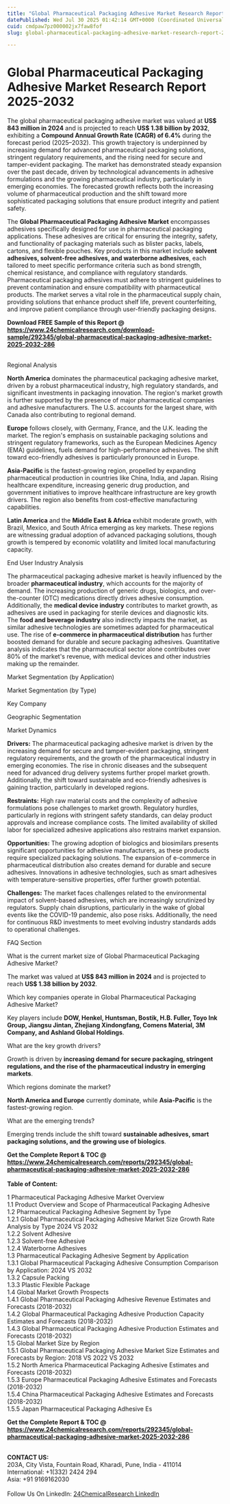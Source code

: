 ```yaml
---
title: "Global Pharmaceutical Packaging Adhesive Market Research Report 2025-2032"
datePublished: Wed Jul 30 2025 01:42:14 GMT+0000 (Coordinated Universal Time)
cuid: cmdpaw7pz000002jx7faw8fof
slug: global-pharmaceutical-packaging-adhesive-market-research-report-2025-2032-1

---
```


# Global Pharmaceutical Packaging Adhesive Market Research Report 2025-2032

<p>The global pharmaceutical packaging adhesive market was valued at <strong>US$ 843 million in 2024</strong> and is projected to reach <strong>US$ 1.38 billion by 2032</strong>, exhibiting a <strong>Compound Annual Growth Rate (CAGR) of 6.4%</strong> during the forecast period (2025–2032). This growth trajectory is underpinned by increasing demand for advanced pharmaceutical packaging solutions, stringent regulatory requirements, and the rising need for secure and tamper-evident packaging. The market has demonstrated steady expansion over the past decade, driven by technological advancements in adhesive formulations and the growing pharmaceutical industry, particularly in emerging economies. The forecasted growth reflects both the increasing volume of pharmaceutical production and the shift toward more sophisticated packaging solutions that ensure product integrity and patient safety.</p><p>
</p><p>The <strong>Global Pharmaceutical Packaging Adhesive Market</strong> encompasses adhesives specifically designed for use in pharmaceutical packaging applications. These adhesives are critical for ensuring the integrity, safety, and functionality of packaging materials such as blister packs, labels, cartons, and flexible pouches. Key products in this market include <strong>solvent adhesives, solvent-free adhesives, and waterborne adhesives</strong>, each tailored to meet specific performance criteria such as bond strength, chemical resistance, and compliance with regulatory standards. Pharmaceutical packaging adhesives must adhere to stringent guidelines to prevent contamination and ensure compatibility with pharmaceutical products. The market serves a vital role in the pharmaceutical supply chain, providing solutions that enhance product shelf life, prevent counterfeiting, and improve patient compliance through user-friendly packaging designs.</p><div><b>Download FREE Sample of this Report @ 
            <a href="https://www.24chemicalresearch.com/download-sample/292345/global-pharmaceutical-packaging-adhesive-market-2025-2032-286">
            https://www.24chemicalresearch.com/download-sample/292345/global-pharmaceutical-packaging-adhesive-market-2025-2032-286</a></b></div><br><p>
Regional Analysis</p><p>
</p><p><strong>North America</strong> dominates the pharmaceutical packaging adhesive market, driven by a robust pharmaceutical industry, high regulatory standards, and significant investments in packaging innovation. The region's market growth is further supported by the presence of major pharmaceutical companies and adhesive manufacturers. The U.S. accounts for the largest share, with Canada also contributing to regional demand.</p><p>
</p><p><strong>Europe</strong> follows closely, with Germany, France, and the U.K. leading the market. The region's emphasis on sustainable packaging solutions and stringent regulatory frameworks, such as the European Medicines Agency (EMA) guidelines, fuels demand for high-performance adhesives. The shift toward eco-friendly adhesives is particularly pronounced in Europe.</p><p>
</p><p><strong>Asia-Pacific</strong> is the fastest-growing region, propelled by expanding pharmaceutical production in countries like China, India, and Japan. Rising healthcare expenditure, increasing generic drug production, and government initiatives to improve healthcare infrastructure are key growth drivers. The region also benefits from cost-effective manufacturing capabilities.</p><p>
</p><p><strong>Latin America</strong> and the <strong>Middle East &amp; Africa</strong> exhibit moderate growth, with Brazil, Mexico, and South Africa emerging as key markets. These regions are witnessing gradual adoption of advanced packaging solutions, though growth is tempered by economic volatility and limited local manufacturing capacity.</p><p>
End User Industry Analysis</p><p>
</p><p>The pharmaceutical packaging adhesive market is heavily influenced by the broader <strong>pharmaceutical industry</strong>, which accounts for the majority of demand. The increasing production of generic drugs, biologics, and over-the-counter (OTC) medications directly drives adhesive consumption. Additionally, the <strong>medical device industry</strong> contributes to market growth, as adhesives are used in packaging for sterile devices and diagnostic kits. The <strong>food and beverage industry</strong> also indirectly impacts the market, as similar adhesive technologies are sometimes adapted for pharmaceutical use. The rise of <strong>e-commerce in pharmaceutical distribution</strong> has further boosted demand for durable and secure packaging adhesives. Quantitative analysis indicates that the pharmaceutical sector alone contributes over 80% of the market's revenue, with medical devices and other industries making up the remainder.</p><p>
Market Segmentation (by Application)</p><p>
</p><p>
Market Segmentation (by Type)</p><p>
</p><p>
Key Company</p><p>
</p><p>
Geographic Segmentation</p><p>
</p><p>
Market Dynamics</p><p>
</p><p><strong>Drivers:</strong> The pharmaceutical packaging adhesive market is driven by the increasing demand for secure and tamper-evident packaging, stringent regulatory requirements, and the growth of the pharmaceutical industry in emerging economies. The rise in chronic diseases and the subsequent need for advanced drug delivery systems further propel market growth. Additionally, the shift toward sustainable and eco-friendly adhesives is gaining traction, particularly in developed regions.</p><p>
</p><p><strong>Restraints:</strong> High raw material costs and the complexity of adhesive formulations pose challenges to market growth. Regulatory hurdles, particularly in regions with stringent safety standards, can delay product approvals and increase compliance costs. The limited availability of skilled labor for specialized adhesive applications also restrains market expansion.</p><p>
</p><p><strong>Opportunities:</strong> The growing adoption of biologics and biosimilars presents significant opportunities for adhesive manufacturers, as these products require specialized packaging solutions. The expansion of e-commerce in pharmaceutical distribution also creates demand for durable and secure adhesives. Innovations in adhesive technologies, such as smart adhesives with temperature-sensitive properties, offer further growth potential.</p><p>
</p><p><strong>Challenges:</strong> The market faces challenges related to the environmental impact of solvent-based adhesives, which are increasingly scrutinized by regulators. Supply chain disruptions, particularly in the wake of global events like the COVID-19 pandemic, also pose risks. Additionally, the need for continuous R&amp;D investments to meet evolving industry standards adds to operational challenges.</p><p>
FAQ Section</p><p>
What is the current market size of Global Pharmaceutical Packaging Adhesive Market?</p><p>
</p><p>The market was valued at <strong>US$ 843 million in 2024</strong> and is projected to reach <strong>US$ 1.38 billion by 2032</strong>.</p><p>
Which key companies operate in Global Pharmaceutical Packaging Adhesive Market?</p><p>
</p><p>Key players include <strong>DOW, Henkel, Huntsman, Bostik, H.B. Fuller, Toyo Ink Group, Jiangsu Jintan, Zhejiang Xindongfang, Comens Material, 3M Company, and Ashland Global Holdings</strong>.</p><p>
What are the key growth drivers?</p><p>
</p><p>Growth is driven by <strong>increasing demand for secure packaging, stringent regulations, and the rise of the pharmaceutical industry in emerging markets</strong>.</p><p>
Which regions dominate the market?</p><p>
</p><p><strong>North America and Europe</strong> currently dominate, while <strong>Asia-Pacific</strong> is the fastest-growing region.</p><p>
What are the emerging trends?</p><p>
</p><p>Emerging trends include the shift toward <strong>sustainable adhesives, smart packaging solutions, and the growing use of biologics</strong>.</p>

<div><b>Get the Complete Report & TOC @ 
            <a href="https://www.24chemicalresearch.com/reports/292345/global-pharmaceutical-packaging-adhesive-market-2025-2032-286">
            https://www.24chemicalresearch.com/reports/292345/global-pharmaceutical-packaging-adhesive-market-2025-2032-286</a></b></div><br>
            <b>Table of Content:</b><p>1 Pharmaceutical Packaging Adhesive Market Overview<br />
    1.1 Product Overview and Scope of Pharmaceutical Packaging Adhesive<br />
    1.2 Pharmaceutical Packaging Adhesive Segment by Type<br />
        1.2.1 Global Pharmaceutical Packaging Adhesive Market Size Growth Rate Analysis by Type 2024 VS 2032<br />
        1.2.2 Solvent Adhesive<br />
        1.2.3 Solvent-free Adhesive<br />
        1.2.4 Waterborne Adhesives<br />
    1.3 Pharmaceutical Packaging Adhesive Segment by Application<br />
        1.3.1 Global Pharmaceutical Packaging Adhesive Consumption Comparison by Application: 2024 VS 2032<br />
        1.3.2 Capsule Packing<br />
        1.3.3 Plastic Flexible Package<br />
    1.4 Global Market Growth Prospects<br />
        1.4.1 Global Pharmaceutical Packaging Adhesive Revenue Estimates and Forecasts (2018-2032)<br />
        1.4.2 Global Pharmaceutical Packaging Adhesive Production Capacity Estimates and Forecasts (2018-2032)<br />
        1.4.3 Global Pharmaceutical Packaging Adhesive Production Estimates and Forecasts (2018-2032)<br />
    1.5 Global Market Size by Region<br />
        1.5.1 Global Pharmaceutical Packaging Adhesive Market Size Estimates and Forecasts by Region: 2018 VS 2022 VS 2032<br />
        1.5.2 North America Pharmaceutical Packaging Adhesive Estimates and Forecasts (2018-2032)<br />
        1.5.3 Europe Pharmaceutical Packaging Adhesive Estimates and Forecasts (2018-2032)<br />
        1.5.4 China Pharmaceutical Packaging Adhesive Estimates and Forecasts (2018-2032)<br />
        1.5.5 Japan Pharmaceutical Packaging Adhesive Es</p>

<div><b>Get the Complete Report & TOC @ 
            <a href="https://www.24chemicalresearch.com/reports/292345/global-pharmaceutical-packaging-adhesive-market-2025-2032-286">
            https://www.24chemicalresearch.com/reports/292345/global-pharmaceutical-packaging-adhesive-market-2025-2032-286</a></b></div><br>

<b>CONTACT US:</b><br>
            203A, City Vista, Fountain Road, Kharadi, Pune, India - 411014<br>
            International: +1(332) 2424 294<br>
            Asia: +91 9169162030 <br><br>
            Follow Us On LinkedIn: <a href="https://www.linkedin.com/company/24chemicalresearch/">24ChemicalResearch LinkedIn</a>